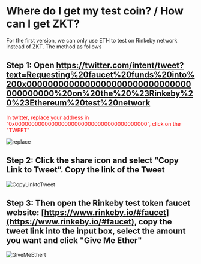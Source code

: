 # Where do I get my test coin? / How can I get ZKT?

For the first version, we can only use ETH to test on Rinkeby network instead of ZKT. The method as follows

## Step 1: Open https://twitter.com/intent/tweet?text=Requesting%20faucet%20funds%20into%200x0000000000000000000000000000000000000000%20on%20the%20%23Rinkeby%20%23Ethereum%20test%20network

<font color='red'> In twitter, replace your address in “0x0000000000000000000000000000000000000000”, click on the "TWEET" </font>

![replace](@/replace.png)

## Step 2: Click the share icon and select “Copy Link to Tweet”.  Copy the link of the Tweet

![CopyLinktoTweet](@/CopyLinktoTweet.png)

## Step 3: Then open the Rinkeby test token faucet website:  [https://www.rinkeby.io/#faucet](https://www.rinkeby.io/#faucet), copy the tweet link into the input box, select the amount you want and click "Give Me Ether"

![GiveMeEthert](@/GiveMeEther.png)

